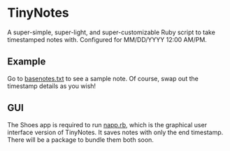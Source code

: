 # TinyNotes
A super-simple, super-light, and super-customizable Ruby script to take timestamped notes with. Configured for MM/DD/YYYY 12:00 AM/PM.

## Example
Go to [basenotes.txt](basenotes.txt) to see a sample note. Of course, swap out the timestamp details as you wish!

## GUI
The Shoes app is required to run [napp.rb](napp.rb), which is the graphical user interface version of TinyNotes. It saves notes with only the end timestamp. There will be a package to bundle them both soon.
